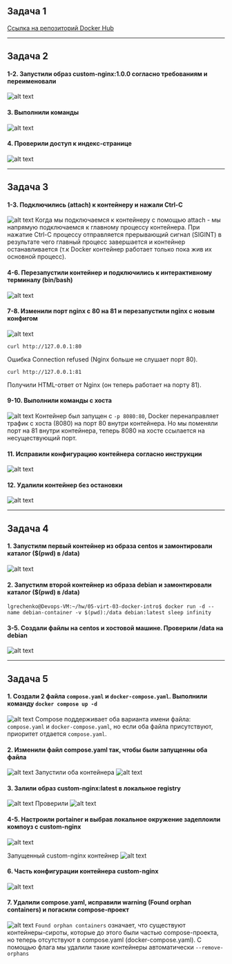 ## Задача 1

[Ссылка на репозиторий Docker Hub](https://hub.docker.com/repository/docker/lauragrechenko/custom-nginx/general)

---

## Задача 2
#### 1-2. Запустили образ custom-nginx:1.0.0 согласно требованиям и переименовали
![alt text](image.png)

#### 3. Выполнили команды 
![alt text](image-2.png)

#### 4. Проверили доступ к индекс-странице
![alt text](image-3.png)

---

## Задача 3
#### 1-3. Подключились (attach) к контейнеру и нажали Ctrl-C
![alt text](image-1.png)
Когда мы подключаемся к контейнеру с помощью attach - мы напрямую подключаемся к главному процессу контейнера. При нажатие Ctrl-C процессу отправляется прерывающий сигнал (SIGINT) в результате чего главный процесс завершается и контейнер останавливается (т.к Docker контейнер работает только пока жив их основной процесс).

#### 4-6. Перезапустили контейнер и подключились к интерактивному терминалу (bin/bash)
![alt text](image-5.png)

#### 7-8. Изменили порт nginx с 80 на 81 и перезапустили nginx с новым конфигом
![alt text](<image-6.png>)
```
curl http://127.0.0.1:80
```
Ошибка Connection refused (Nginx больше не слушает порт 80).
```
curl http://127.0.0.1:81
```
Получили HTML-ответ от Nginx (он теперь работает на порту 81).

#### 9-10. Выполнили команды с хоста
![alt text](image-7.png)
Контейнер был запущен с `-p 8080:80`, Docker перенаправляет трафик с хоста (8080) на порт 80 внутри контейнера.
Но мы поменяли порт на 81 внутри контейнера, теперь 8080 на хосте ссылается на несуществующий порт.

#### 11. Исправили конфигурацию контейнера согласно инструкции
![alt text](<image-4.png>)

#### 12.  Удалили контейнер без остановки
![alt text](image-8.png)

---

## Задача 4
#### 1. Запустилм первый контейнер из образа centos и замонтировали каталог ($(pwd) в /data)
![alt text](image-9.png)

#### 2. Запустилм второй контейнер из образа debian и замонтировали каталог ($(pwd) в /data)
```
lgrechenko@Devops-VM:~/hw/05-virt-03-docker-intro$ docker run -d --name debian-container -v $(pwd):/data debian:latest sleep infinity
```

#### 3-5. Создали файлы на centos и хостовой машине. Проверили /data на debian
![alt text](image-10.png)

---

## Задача 5
#### 1. Создали 2 файла `compose.yaml` и `docker-compose.yaml`. Выполнили команду `docker compose up -d`
![alt text](image-11.png)
Compose поддерживает оба варианта имени файла: `compose.yaml` и `docker-compose.yaml`, но если оба файла присутствуют, приоритет отдается `compose.yaml`.

#### 2. Изменили файл compose.yaml так, чтобы были запущенны оба файла
![alt text](image-13.png)
Запустили оба контейнера
![alt text](image-12.png)

#### 3. Залили образ custom-nginx:latest в локальное registry
![alt text](image-14.png)
Проверили
![alt text](image-15.png)

#### 4-5. Настроили portainer и выбрав локальное окружение задеплоили компоуз с custom-nginx
![alt text](image-16.png)

Запущенный custom-nginx контейнер
![alt text](image-17.png)

#### 6. Часть конфигурации контейнера custom-nginx
![alt text](image-18.png)

#### 7. Удалили compose.yaml, исправили warning (Found orphan containers) и погасили compose-проект
![alt text](image-19.png)
`Found orphan containers` означает, что существуют контейнеры-сироты, которые до этого были частью compose-проекта, но теперь отсутствуют в compose.yaml (docker-compose.yaml).
С помощью флага мы удалили такие контейнеры автоматически `--remove-orphans`